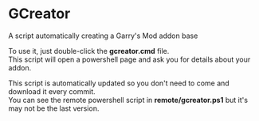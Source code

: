 # GCreator
A script automatically creating a Garry's Mod addon base

To use it, just double-click the **gcreator.cmd** file.  
This script will open a powershell page and ask you for details about your addon.

This script is automatically updated so you don't need to come and download it every commit.  
You can see the remote powershell script in **remote/gcreator.ps1** but it's may not be the last version.

